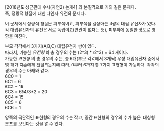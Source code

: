 [2018년도 성균관대 수시(자연2) 논제4] 와 본질적으로 거의 같은 문제다.      
즉, 정량적 형질에 대한 다인자 유전의 문제다.    

이 문제에서 정량적 형질은 피부색이고, 피부색을 결정하는 3쌍의 대립 유전자가 있다. 각 대립유전자의 유전은 서로 독립이고(연관이 없다는 뜻), 피부색에 동일한 정도로 영향을 미친다.   

부모 각각에서 3가지(A,B,C) 대립유전자 쌍이 있다.    
따라서, 가능한 *유전형* 의 총 경우의 수는 (2^3) * (2^3) = 64 개이다.      
가능한 *표현형* 의 총 경우의 수는, 총 6개(부모 각각에서 3개씩) 우성 대립유전자 중에서 몇 개가 자손에게 전달되는지에 따라, 0부터 6까지 총 7가지 표현형이 가능하다. 각각의 경우의 수는 아래와 같다.    
6C0 = 1   
6C1 = 6   
6C2 = 15   
6C3 = 6*5*4/3*2 = 20    
6C4 = 15  
6C5 = 6    
6C6 = 1     

양쪽의 극단적인 표현형의 경우의 수는 작고, 중간 표현형의 경우의 수가 높은, 대칭형 분포를 보인다는 것을 알 수 있다.    

